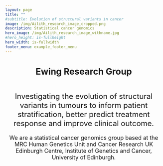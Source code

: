 ```yaml
---
layout: page
title: ""
#subtitle: Evolution of structural variants in cancer
image: /img/Ailith_research_image_cropped.png
description: Statistical cancer genomics 
hero_image: /img/Ailith_research_image_withname.jpg
#hero_height: is-fullheight 
hero_width: is-fullwidth
footer_menu: example_footer_menu
---
```


<h1 align="center">
Ewing Research Group
</h1>





<p align="center">


<font size="5">
<br>
Investigating the evolution of structural variants in tumours to inform patient stratification, better predict treatment response and improve clinical outcome.
</font>
<br>
<font size="4">
<br>
We are a statistical cancer genomics group based at the MRC Human Genetics Unit and Cancer Research UK Edinburgh Centre, Institute of Genetics and Cancer, University of Edinburgh.
</font>
</p>


